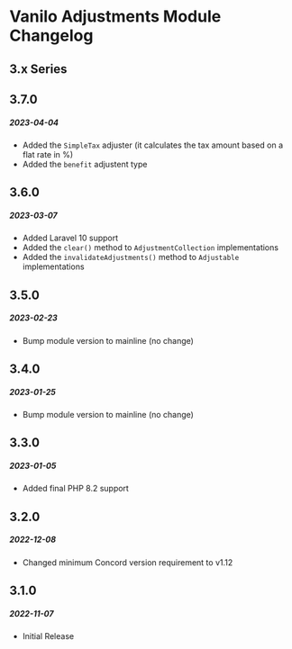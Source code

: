 # Vanilo Adjustments Module Changelog

## 3.x Series

## 3.7.0
##### 2023-04-04

- Added the `SimpleTax` adjuster (it calculates the tax amount based on a flat rate in %)
- Added the `benefit` adjustent type

## 3.6.0
##### 2023-03-07

- Added Laravel 10 support
- Added the `clear()` method to `AdjustmentCollection` implementations
- Added the `invalidateAdjustments()` method to `Adjustable` implementations

## 3.5.0
##### 2023-02-23

- Bump module version to mainline (no change)

## 3.4.0
##### 2023-01-25

- Bump module version to mainline (no change)

## 3.3.0
##### 2023-01-05

- Added final PHP 8.2 support

## 3.2.0
##### 2022-12-08

- Changed minimum Concord version requirement to v1.12

## 3.1.0
##### 2022-11-07

- Initial Release
